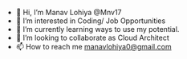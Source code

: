- 👋 Hi, I’m Manav Lohiya @Mnv17
- 👀 I’m interested in Coding/ Job Opportunities
- 🌱 I’m currently learning ways to use my potential.
- 💞️ I’m looking to collaborate as Cloud Architect
- 📫 How to reach me manavlohiya0@gmail.com

<!---
Mnv17/Mnv17 is a ✨ special ✨ repository because its `README.md` (this file) appears on your GitHub profile.
You can click the Preview link to take a look at your changes.
--->
